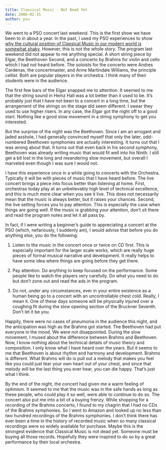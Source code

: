 ```yaml
---
title: Classical Music - Not Dead Yet
date: 2006-02-15
author: psu
---
```


We went to a PSO concert last weekend. This is the first show we have been to in about a year. In the past, I used my PSO experiences to show <a href="http://mutable-states.com/classical-music-is-dead-or-at-least-terminal.html">why the cultural position of Classical Music in our modern world is somewhat shaky</a>. However, this is not the whole story. The program last weekend did not appear to me anything special. A short string piece by Elgar, the Beethoven Second, and a concerto by Brahms for violin and cello which I had not heard before. The soloists for the concerto were Andres Cardenas, the concertmaster, and Anne Martindale Williams, the principle cellist. Both are popular players in the orchestra. I think many of their students were in the audience.

The first few bars of the Elgar snapped me to attention. It seemed to me that the string sound in Heinz Hall was a lot better than it used to be. It’s probably just that I have not been to a concert in a long time, but the arrangement of the strings on the stage did seem different. I swear they used to use higher risers. In any case, the Elgar got the night off to a good start. Nothing like a good slow movement in a string symphony to get you interested.

But the surprise of the night was the Beethoven. Since I am an arrogant and jaded asshole, I had generally convinced myself that only the later, odd- numbered Beethoven symphonies are actually interesting. It turns out that I was wrong about that. It turns out that even back in his second symphony, Beethoven was already writing music that would fit well into his Ninth. I still get a bit lost in the long and meandering slow movement, but overall I marveled even though I was sure I would not.

I have this experience once in a while going to concerts with the Orchestra. Typically it will be with pieces of music that I have heard before. The live concert brings a piece into focus better than listening at home. First, orchestras today play at an unbelievably high level of technical excellence, and this is much more clear when you see it live. This does not necessarily mean that the music is always better, but it raises your chances. Second, the live setting forces you to pay attention. This is especially the case when things are going well. If the music is grabbing your attention, don’t sit there and read the program notes and let it all pass by.

In fact, if I were writing a beginner’s guide to appreciating a concert at the PSO (which, nefariously, I suddenly am), I would advise that before you do anything else, you do the following:

1. Listen to the music in the concert once or twice on CD first. This is especially important for the larger scale works, which are really huge pieces of formal musical narrative and development. It really helps to have some idea where things are going before they get there.

2. Pay attention. Do anything to keep focused on the performance. Some people like to watch the players very carefully. Do what you need to do but don’t zone out and read the ads in the program.

3. Do not, under any circumstances, ever in your entire existence as a human being go to a concert with an uncontrollable chest cold. Really, I mean it. One of these days someone will be physically injured over a coughing fit during the slow opening section of the Bruckner Seventh. Don’t let it be you.

Happily, there were no cases of pneumonia in the audience this night, and the anticipation was high as the Brahms got started. The Beethoven had put everyone in the mood. We were not disappointed. During the slow movement, I mused about the difference between Brahms and Beethoven. Now, I know nothing about the technical details of music theory and composition. I only know what I have heard over the years. But it seems to me that Beethoven is about rhythm and harmony and development. Brahms is different. What Brahms will do is pull out a melody that makes you feel like you could just tear your own heart out of your chest, and since that melody will be the last thing you ever hear, you can die happy. That’s just what I think.

By the end of the night, the concert had given me a warm feeling of optimism. It seemed to me that the music was in the safe hands as long as these people, who could play it so well, were able to continue to do so. The concert also put me into a bit of a buying frenzy. While shopping for a recording of the Brahms concerto, I found to my chagrin that I had no CDs of the Brahms symphonies. So I went to Amazon and looked up no less than two hundred recordings of the Brahms symphonies. I don’t think there has ever been a time in the history of recorded music when so many classical recordings were so widely available for purchase. Maybe this is the strongest evidence that Classical Music is not dead yet. Someone must be buying all those records. Hopefully they were inspired to do so by a great performance by their local orchestra.